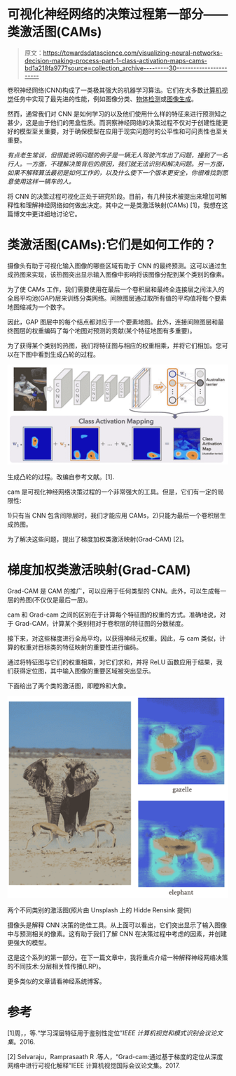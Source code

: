 # 可视化神经网络的决策过程第一部分——类激活图(CAMs)

> 原文：<https://towardsdatascience.com/visualizing-neural-networks-decision-making-process-part-1-class-activation-maps-cams-bd1a218fa977?source=collection_archive---------30----------------------->

卷积神经网络(CNN)构成了一类极其强大的机器学习算法。它们在大多数[计算机视觉](https://neurosys.com/services/computer-vision-services/)任务中实现了最先进的性能，例如图像分类、[物体检测](https://neurosys.com/article/objects-counting-by-estimating-a-density-map-with-convolutional-neural-networks/)或[图像生成](https://neurosys.com/article/artificial-data-generation-with-generative-adversarial-networks-gans-part-2-cyclegan/)。

然而，通常我们对 CNN 是如何学习的以及他们使用什么样的特征来进行预测知之甚少，这是由于他们的黑盒性质。而洞察神经网络的决策过程不仅对于创建性能更好的模型至关重要，对于确保模型在应用于现实问题时的公平性和可问责性也至关重要。

*有点老生常谈，但很能说明问题的例子是一辆无人驾驶汽车出了问题，撞到了一名行人。一方面，不理解决策背后的原因，我们就无法识别和解决问题。另一方面，如果不解释算法最初是如何工作的，以及什么使下一个版本更安全，你很难找到愿意使用这样一辆车的人。*

将 CNN 的决策过程可视化正处于研究阶段。目前，有几种技术被提出来增加可解释性和理解神经网络如何做出决定。其中之一是类激活映射(CAMs) [1]，我想在这篇博文中更详细地讨论它。

# 类激活图(CAMs):它们是如何工作的？

摄像头有助于可视化输入图像的哪些区域有助于 CNN 的最终预测。这可以通过生成热图来实现，该热图突出显示输入图像中影响将该图像分配到某个类别的像素。

为了使 CAMs 工作，我们需要使用在最后一个卷积层和最终全连接层之间注入的全局平均池(GAP)层来训练分类网络。间隙图层通过取所有值的平均值将每个要素地图缩减为一个数字。

因此，GAP 图层中的每个结点都对应于一个要素地图。此外，连接间隙图层和最终图层的权重编码了每个地图对预测的贡献(某个特征地图有多重要)。

为了获得某个类别的热图，我们将特征图与相应的权重相乘，并将它们相加。您可以在下图中看到生成凸轮的过程。

![](img/f33b5363ac8b9dfa388762319461fb87.png)

生成凸轮的过程。改编自参考文献。[1].

cam 是可视化神经网络决策过程的一个非常强大的工具。但是，它们有一定的局限性:

1)只有当 CNN 包含间隙层时，我们才能应用 CAMs，2)只能为最后一个卷积层生成热图。

为了解决这些问题，提出了梯度加权类激活映射(Grad-CAM) [2]。

# 梯度加权类激活映射(Grad-CAM)

Grad-CAM 是 CAM 的推广，可以应用于任何类型的 CNN。此外，可以生成每一层的热图(不仅仅是最后一层)。

cam 和 Grad-cam 之间的区别在于计算每个特征图的权重的方式。准确地说，对于 Grad-CAM，计算某个类别相对于卷积层的特征图的分数梯度。

接下来，对这些梯度进行全局平均，以获得神经元权重。因此，与 cam 类似，计算的权重对目标类的特征映射的重要性进行编码。

通过将特征图与它们的权重相乘，对它们求和，并将 ReLU 函数应用于结果，我们获得定位图，其中输入图像的重要区域被突出显示。

下面给出了两个类的激活图，即瞪羚和大象。

![](img/80fcfe166096c57c888cf1ab911518f5.png)

两个不同类别的激活图(照片由 Unsplash 上的 Hidde Rensink 提供)

摄像头是解释 CNN 决策的绝佳工具。从上面可以看出，它们突出显示了输入图像中与预测相关的像素。这有助于我们了解 CNN 在决策过程中考虑的因素，并创建更强大的模型。

这是这个系列的第一部分。在下一篇文章中，我将重点介绍一种解释神经网络决策的不同技术:分层相关性传播(LRP)。

更多类似的文章请看神经系统博客。

# 参考

[1]周，，等.“学习深层特征用于鉴别性定位”*IEEE 计算机视觉和模式识别会议论文集*。2016.

[2] Selvaraju，Ramprasaath R .等人，“Grad-cam:通过基于梯度的定位从深度网络中进行可视化解释”IEEE 计算机视觉国际会议论文集。2017.